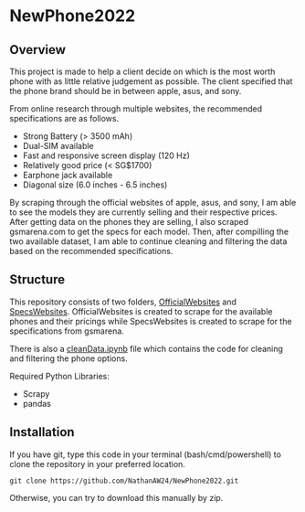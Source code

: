 # NewPhone2022

## Overview
This project is made to help a client decide on which is the most worth phone with as little relative judgement as possible. The client specified that the phone brand should be in between apple, asus, and sony.

From online research through multiple websites, the recommended specifications are as follows.
- Strong Battery (> 3500 mAh)
- Dual-SIM available
- Fast and responsive screen display (120 Hz)
- Relatively good price (< SG$1700)
- Earphone jack available
- Diagonal size (6.0 inches - 6.5 inches)

By scraping through the official websites of apple, asus, and sony, I am able to see the models they are currently selling and their respective prices. After getting data on the phones they are selling, I also scraped gsmarena.com to get the specs for each model. Then, after compilling the two available dataset, I am able to continue cleaning and filtering the data based on the recommended specifications.

## Structure
This repository consists of two folders, <a href='https://github.com/NathanAW24/NewPhone2022/tree/nathan-commits/OfficialWebsites'>OfficialWebsites</a> and <a href='https://github.com/NathanAW24/NewPhone2022/tree/nathan-commits/SpecsWebsites'>SpecsWebsites</a>. OfficialWebsites is created to scrape for the available phones and their pricings while SpecsWebsites is created to scrape for the specifications from gsmarena.

There is also a <a href='https://github.com/NathanAW24/NewPhone2022/blob/nathan-commits/cleanData.ipynb'>cleanData.ipynb</a> file which contains the code for cleaning and filtering the phone options.

Required Python Libraries:
- Scrapy
- pandas

## Installation
If you have git, type this code in your terminal (bash/cmd/powershell) to clone the repository in your preferred location.
```
git clone https://github.com/NathanAW24/NewPhone2022.git
```
Otherwise, you can try to download this manually by zip.